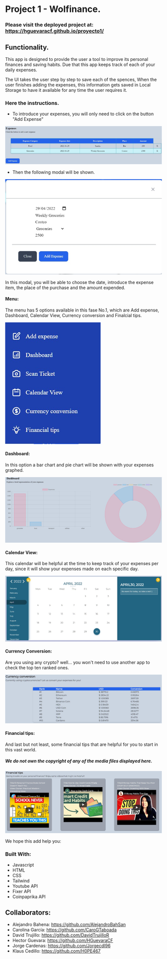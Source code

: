 # Project 1 - Wolfinance.



 ### Please visit the deployed project at: https://hguevaracf.github.io/proyecto1/


## Functionality.

 This app is designed to provide the user a tool to improve its personal finances and saving habits. Due that this app keeps track of each of your daily
 expenses.
 
 The UI takes the user step by step to save each of the spences, When the user finishes adding the expenses, this information gets saved in Local Storage to have it 
 available for any time the user requires it.
 
### Here the instructions.
 
 - To introduce your expenses, you will only need to click on the button "Add Expense"

![.](https://github.com/HGuevaraCF/proyecto1/blob/main/Assets/img/Table.img.jpg)

- Then the following modal will be shown.

![.](https://github.com/HGuevaraCF/proyecto1/blob/main/Assets/img/Form-img.jpg)

In this modal, you will be able to choose the date, introduce the expense item, the place of the purchase and the amount expended.

#### Menu: 

The menu has 5 options available in this fase No.1, which are Add expense, Dashboard, Calendar View, Currency conversion and Finalcial tips.

![.](https://github.com/HGuevaraCF/proyecto1/blob/main/Assets/img/menu-img.jpg)

#### Dashboard: 

In this option a bar chart and pie chart will be shown with your expenses graphed.

![.](https://github.com/HGuevaraCF/proyecto1/blob/main/Assets/img/dashboard-img.jpg)


#### Calendar View: 
This calendar will be helpful at the time to keep track of your expenses per day, since it will show your expenses made on each specific day.

![.](https://github.com/HGuevaraCF/proyecto1/blob/main/Assets/img/Calendar-img.jpg)

#### Currency Conversion:
Are you using any crypto? well... you won't need to use another app to check the top ten ranked ones.

![.](https://github.com/HGuevaraCF/proyecto1/blob/main/Assets/img/currency-img.jpg)

#### Financial tips:
And last but not least, some financial tips that are helpful for you to start in this vast world.


##### We do not own the copyright of any of the media files displayed here.

![.](https://github.com/HGuevaraCF/proyecto1/blob/main/Assets/img/tips-img.jpg)

We hope this add help you:

### Built With: 

- Javascript
- HTML
- CSS
- Tailwind
- Youtube API
- Fixer API
- Coinpaprika API

## Collaborators:

- Alejandro Bahena: https://github.com/AlejandroBahSan
- Carolina García: https://github.com/CaroGTaboada
- David Trujillo: https://github.com/DavidTrujilloR
- Hector Guevara: https://github.com/HGuevaraCF
- Jorge Cardenas: https://github.com/Jorgecdl96
- Klaus Cedillo: https://github.com/H0PE467

